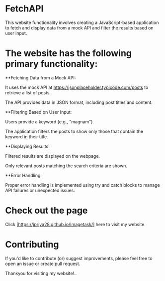 # FetchAPI
This website functionality involves creating a JavaScript-based application to fetch and display data from a mock API and filter the results based on user input.

# The website has the following primary functionality:

**Fetching Data from a Mock API:

It uses the mock API at https://jsonplaceholder.typicode.com/posts to retrieve a list of posts.

The API provides data in JSON format, including post titles and content.

**Filtering Based on User Input:

Users provide a keyword (e.g., "magnam").

The application filters the posts to show only those that contain the keyword in their title.

**Displaying Results:

Filtered results are displayed on the webpage.

Only relevant posts matching the search criteria are shown.

**Error Handling:

Proper error handling is implemented using try and catch blocks to manage API failures or unexpected issues.

# Check out the page
Click [https://jpriya28.github.io/Imagetask/] here to visit my  website.

# Contributing
If you'd like to contribute (or) suggest improvements, please feel free to open an issue or create pull request.

Thankyou for visiting my  website!..

